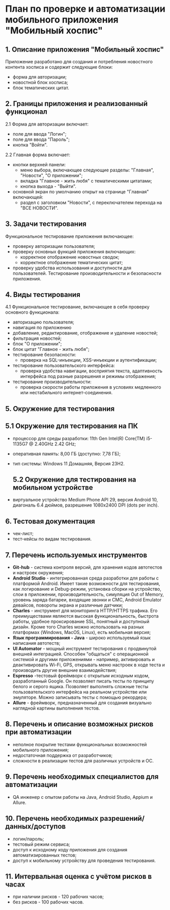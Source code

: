 # План по проверке и автоматизации мобильного приложения "Мобильный хоспис"
## 1. Описание приложения "Мобильный хоспис"

Приложение разработано для создания и потребления новостного контента хосписа и содержит следующие блоки:
- форма для авторизации;
- новостной блок хосписа;
- блок тематических цитат.

## 2. Границы приложения и реализованный функционал

2.1 Форма для авторизации включает:
- поле для ввода "Логин";
- поле для ввода "Пароль";
- кнопка "Войти".

2.2 Главная форма включает:
- кнопки верхней панели:
  - меню выбора, включающее следующие разделы: "Главная", "Новости", "О приложении";
  - вкладка "Главное - жить любя" с тематическими цитатами;
  - кнопка выхода - "Выйти".
- основной экран по умолчанию открыт на странице "Главная" включающей:
  - раздел с заголовком "Новости", с переключателем перехода на "ВСЕ НОВОСТИ".

## 3. Задачи тестирования

Функциональное тестирование приложения включающее:
- проверку авторизации пользователя;
- проверку основных функций приложения включающих:
  - корректное отображение новостных сводок;
  - корректное отображение тематических цитат;
- проверку удобства использования и доступности для пользователей.
Тестирование производительности и безопасности приложения.

## 4. Виды тестирования

4.1 Функциональное тестирование, включающее в себя проверку основного функционала:
- авторизацию пользователя;
- навигация по приложению
- добавление, редактирование, отображение и удаление новостей;
- фильтрация новостей;
- блок "О приложении";
- блок цитат "Главное - жить любя";
- тестирование безопасности: 
  - проверка на SQL-инъекции, XSS-инъекции и аутентификации;
- тестирование пользовательского интерфейса:
  - проверка удобства навигации, восприятия текста, адаптивность интерфейса под разные разрешения и режимы отображения;
- тестирование производительности:
  - проверка скорости работы приложения в условиях медленного или нестабильного интернет-соединения.

## 5. Окружение для тестирования
  
  ## 5.1 Окружение для тестирования на ПК
- процессор для среды разработки: 11th Gen Intel(R) Core(TM) i5-1135G7 @ 2.40GHz   2.42 GHz;
- оперативная память: 8,00 ГБ (доступно: 7,78 ГБ);
- тип системы: Windows 11 Домашняя, Версия 23H2.
  
  ## 5.2 Окружение для тестирования на мобильном устройстве
- виртуальное устройство  Medium Phone API 29,  версия Android 10, диагональ 6.4 дюймов, разрешение 1080х2400 DPI (dots per inch).

## 6. Тестовая документация

- чек-лист;
- тест-кейсы по видам тестирования.

## 7. Перечень используемых инструментов

- **Git-hub** - система контроля версий, для хранения кодов автотестов и настроек окружения;
- **Android Studio** - интегрированная среда разработки для работы с платформой Android. Имеет такие возможности для тестирования, как логирование и Debug-режим, установка сборки на устройство, слои в приложении, производительность, симуляция Out of Memory, уровень заряда батареи, входящие звонки и СМС, Android Emulator девайсов, повороты экрана и различные датчики;
- **Charles** - инструмент для мониторинга HTTP/HTTPS трафика. Его преимуществами являются высокая функциональность, быстрота работы, удобное проксирование SSL, понятный и доступноый дизайн. Кроме того Charles можно использовать на разных платформах (Windows, MacOS, Linux), есть мобильная версия;
- **Язык программирования - Java** - широко используемый язык написания автотеств;
- **UI Automator** - мощный инструмент тестирования с продвинутой внешней интеграцией. Способен "общаться" с операционной системой и другими приложениями - например, активировать и деактивировать Wi-Fi, GPS, открывать меню настроек в ходе теста и производить другие внешние взаимодействия;
- **Espresso** -тестовый фреймворк с открытым исходным кодом, разработанный Google. Он позволяет писать тесты по принципу белого и серого ящика. Позволяет выполнять сложные тесты пользовательского интерфейса на реальном устройстве или эмуляторе. Можно записывать тесты с помощью рекордера;
- **Allure** - фреймворк, предназначенный для создания визуально наглядной картины выполнения тестов.

## 8. Перечень и описание возможных рисков при автоматизации

- неполное покрытие тестами функциональных возможностей мобильного приложения;
- недостаточная поддержка от разработчиков;
- сложности в реализации тестов для различных устройств и ОС.

## 9. Перечень необходимых специалистов для автоматизации

- QA инженер с опытом работы на Java, Android Studio, Appium и Allure.

## 10. Перечень необходимых разрешений/данных/доступов

- логин/пароль;
- тестовый режим сервиса;
- доступ к исходному коду приложения для создания автоматизированных тестов;
- доступ к мобильному устройству для проведения тестирования.


## 11. Интервальная оценка с учётом рисков в часах

- при наличии рисков - 120 рабочих часов;
- без рисков - 100 рабочих часов.